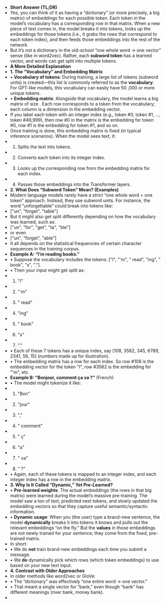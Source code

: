 - **Short Answer (TL;DR)**
- Yes, you can think of it as having a “dictionary” (or more precisely, a big matrix) of embeddings for each possible token. Each token in the model’s vocabulary has a corresponding row in that matrix. When a new piece of text comes in, the model breaks it into tokens, looks up the embeddings for those tokens (i.e., it grabs the rows that correspond to each token index), and then feeds those embeddings into the rest of the network.
- But it’s not a dictionary in the old-school “one whole word → one vector” sense (like in word2vec). Rather, each __subword token__ has a learned vector, and words can get split into multiple tokens.
- **A More Detailed Explanation**
- **1. The “Vocabulary” and Embedding Matrix**
- • **Vocabulary of tokens**: During training, a large list of tokens (subword units) is created—this list is commonly referred to as the __vocabulary__. For GPT-like models, this vocabulary can easily have 50 ,000 or more unique tokens.
- • **Embedding matrix**: Alongside that vocabulary, the model learns a big matrix of size . Each row corresponds to a token from the vocabulary; each column is a dimension in the embedding vector.
- If you label each token with an integer index (e.g., token #0, token #1, …, token #49,999), then row #0 in the matrix is the embedding for token #0, row #1 is the embedding for token #1, and so on.
- Once training is done, this embedding matrix is fixed (in typical inference scenarios). When the model sees text, it:
- 1. Splits the text into tokens.
- 2. Converts each token into its integer index.
- 3. Looks up the corresponding row from the embedding matrix for each index.
- 4. Passes those embeddings into the Transformer layers.
- **2. What Does “Subword Token” Mean? (Examples)**
- Modern language models rarely have a strict “one whole word = one token” approach. Instead, they use subword units. For instance, the word “unforgettable” could break into tokens like:
- ["un", "forget", "table"]
- But it might also get split differently depending on how the vocabulary was learned, such as:
- ["un", "for", "get", "ta", "ble"]
- or even
- ["un", "forget", "able"]
- It all depends on the statistical frequencies of certain character sequences in the training corpus.
- **Example A: “I’m reading books.”**
- • Suppose the vocabulary includes the tokens: ["I", "'m", " read", "ing", " book", "s", "."].
- • Then your input might get split as:
- 1. "I"
- 2. "'m"
- 3. " read"
- 4. "ing"
- 5. " book"
- 6. "s"
- 7. "."
- • Each of these 7 tokens has a unique index, say [108, 3562, 345, 6789, 2341, 56, 15] (numbers made up for illustration).
- • The embedding matrix has a row for each index. So row #108 is the embedding vector for the token "I", row #3562 is the embedding for "'m", etc.
- **Example B: “Bonjour, comment ça va ?”** (French)
- • The model might tokenize it like:
- 1. "Bon"
- 2. "jour"
- 3. ","
- 4. " comment"
- 5. " ç"
- 6. "a"
- 7. " va"
- 8. " ?"
- • Again, each of these tokens is mapped to an integer index, and each integer index has a row in the embedding matrix.
- **3. Why Is It Called “Dynamic,” Yet Pre-Learned?**
- • **Pre-learned weights**: The actual embeddings (the rows in that big matrix) were learned during the model’s massive pre-training. The model saw a ton of text, predicted next tokens, and slowly updated the embedding vectors so that they capture useful semantic/syntactic information.
- • **Dynamic usage**: When you (the user) type a brand-new sentence, the model __dynamically__ breaks it into tokens it knows and pulls out the relevant embeddings “on the fly.” But the __values__ in those embeddings are not newly trained for your sentence; they come from the fixed, pre-trained matrix.
- In short:
- • We do __not__ train brand-new embeddings each time you submit a message.
- • We __do__ dynamically pick which rows (which token embeddings) to use based on your new text input.
- **4. Contrast with Older Approaches**
- In older methods like word2vec or GloVe:
- • The “dictionary” was effectively “one entire word → one vector.”
- • That meant a single vector for “bank,” even though “bank” has different meanings (river bank, money bank).
-